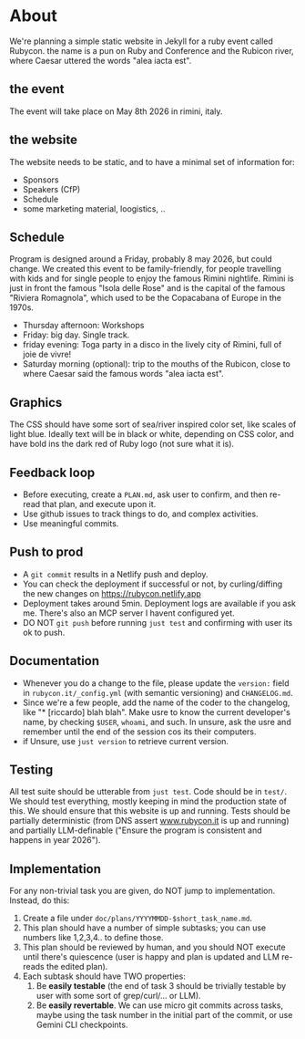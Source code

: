 # About

We're planning a simple static website in Jekyll for a ruby event called Rubycon.
the name is a pun on Ruby and Conference and the Rubicon river, where Caesar uttered the words "alea iacta est".

## the event

The event will take place on May 8th 2026 in rimini, italy.

## the website

The website needs to be static, and to have a minimal set of information for:

* Sponsors
* Speakers (CfP)
* Schedule
* some marketing material, loogistics, ..

## Schedule

Program is designed around a Friday, probably 8 may 2026, but could change. We created this event to be family-friendly, for people travelling with kids and for single people to enjoy the famous Rimini nightlife. Rimini is just in front the famous "Isola delle Rose" and is the capital of the famous "Riviera Romagnola", which used to be the Copacabana of Europe in the 1970s.

* Thursday afternoon: Workshops
* Friday: big day. Single track.
* friday evening: Toga party in a disco in the lively city of Rimini, full of joie de vivre!
* Saturday morning (optional): trip to the mouths of the Rubicon, close to where Caesar said the famous words "alea iacta est".

## Graphics

The CSS should have some sort of sea/river inspired color set, like scales of light blue.
Ideally text will be in black or white, depending on CSS color, and have bold ins the dark red of Ruby logo (not sure what it is).

## Feedback loop

* Before executing, create a `PLAN.md`, ask user to confirm, and then re-read that plan, and execute upon it.
* Use github issues to track things to do, and complex activities.
* Use meaningful commits.

## Push to prod

* A `git commit` results in a Netlify push and deploy.
* You can check the deployment if successful or not, by curling/diffing the new changes on https://rubycon.netlify.app
* Deployment takes around 5min. Deployment logs are available if you ask me. There's also an MCP server I havent configured yet.
* DO NOT `git push` before running `just test` and confirming with user its ok to push.

## Documentation

* Whenever you do a change to the file, please update the `version:` field in `rubycon.it/_config.yml` (with semantic versioning) and `CHANGELOG.md`.
* Since we're a few people, add the name of the coder to the changelog, like "* [riccardo] blah blah". Make usre to know the current developer's name, by checking `$USER`, `whoami`, and such. In unsure, ask the usre and remember until the end of the session cos its their computers.
* if Unsure, use `just version` to retrieve current version.

## Testing

All test suite should be utterable from `just test`. Code should be in `test/`. We should test everything, mostly keeping in mind the production state of this. We should ensure that this website
is up and running. Tests should be partially deterministic (from DNS assert www.rubycon.it is up and running) and partially LLM-definable ("Ensure the program is consistent and happens in year 2026").

## Implementation

For any non-trivial task you are given, do NOT jump to implementation. Instead, do this:

1. Create a file under `doc/plans/YYYYMMDD-$short_task_name.md`.
2. This plan should have a number of simple subtasks; you can use numbers like 1,2,3,4.. to define those.
3. This plan should be reviewed by human, and you should NOT execute until there's quiescence (user is happy and plan is updated and LLM re-reads the edited plan).
4. Each subtask should have TWO properties:
   1. Be **easily testable** (the end of task 3 should be trivially testable by user with some sort of grep/curl/... or LLM).
   2. Be **easily revertable**. We can use micro git commits across tasks, maybe using the task number in the initial part of the commit, or use Gemini CLI checkpoints.
